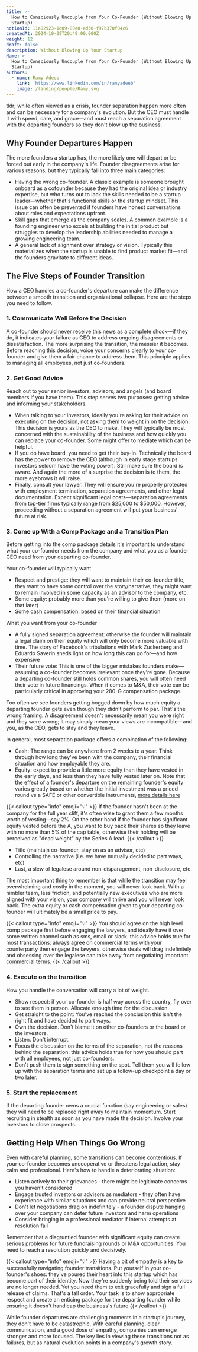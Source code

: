 ```yaml
---
title: >-
  How to Consciously Uncouple from Your Co-Founder (Without Blowing Up Your
  Startup)
notionId: 11a82923-1d09-80e0-ad30-f97b370f04c6
createdAt: 2024-10-09T20:49:00.000Z
weight: 12
draft: false
description: Without Blowing Up Your Startup
Name: >-
  How to Consciously Uncouple from Your Co-Founder (Without Blowing Up Your
  Startup)
authors:
  - name: Ramy Adeeb
    link: 'https://www.linkedin.com/in/ramyadeeb'
    image: /landing/people/Ramy.svg
---
```



tldr; while often viewed as a crisis, founder separation happen more often and can be necessary for a company's evolution. But the CEO must handle it with speed, care, and grace—and must reach a separation agreement with the departing founders so they don't blow up the business. 


## Why Founder Departures Happen


The more founders a startup has, the more likely one will depart or be forced out early in the company's life. Founder disagreements arise for various reasons, but they typically fall into three main categories:

- Having the wrong co-founder. A classic example is someone brought onboard as a cofounder because they had the original idea or industry expertise, but who turns out to lack the skills needed to be a startup leader—whether that's functional skills or the startup mindset. This issue can often be prevented if founders have honest conversations about roles and expectations upfront.
- Skill gaps that emerge as the company scales. A common example is a founding engineer who excels at building the initial product but struggles to develop the leadership abilities needed to manage a growing engineering team.
- A general lack of alignment over strategy or vision. Typically this materializes when the startup is unable to find product market fit—and the founders gravitate to different ideas.

## The Five Steps of Founder Transition 


How a CEO handles a co-founder's departure can make the difference between a smooth transition and organizational collapse. Here are the steps you need to follow.


### 1. Communicate Well Before the Decision


A co-founder should never receive this news as a complete shock—if they do, it indicates your failure as CEO to address ongoing disagreements or dissatisfaction. The more surprising the transition, the messier it becomes. Before reaching this decision, voice your concerns clearly to your co-founder and give them a fair chance to address them. This principle applies to managing all employees, not just co-founders. 


### 2. Get Good Advice  


Reach out to your senior investors, advisors, and angels (and board members if you have them). This step serves two purposes: getting advice and informing your stakeholders.  

- When talking to your investors, ideally you're asking for their advice on executing on the decision, not asking them to weight in on the decision. This decision is yours as the CEO to make.  They will typically be most concerned with the sustainability of the business and how quickly you can replace your co-founder. Some might offer to mediate which can be helpful.
- If you do have board, you need to get their buy-in.  Technically the board has the power to remove the CEO (although in early stage startups investors seldom have the voting power). Still make sure the board is aware. And again the more of a surprise the decision is to them, the more eyebrows it will raise.
- Finally, consult your lawyer. They will ensure you're properly protected with employment termination, separation agreements, and other legal documentation. Expect significant legal costs—separation agreements from top-tier firms typically range from $25,000 to $50,000. However, proceeding without a separation agreement will put your business' future at risk.

### 3. Come up With a Comp Package and a Transition Plan


Before getting into the comp package details it's important to understand what your co-founder needs from the company and what you as a founder CEO need from your departing co-founder. 


Your co-founder will typically want

- Respect and prestige: they will want to maintain their co-founder title, they want to have some control over the story/narrative, they might want to remain involved in some capacity as an advisor to the company, etc.
- Some equity: probably more than you're willing to give them (more on that later)
- Some cash compensation: based on their financial situation

What you want from your co-founder

- A fully signed separation agreement: otherwise the founder will maintain a legal claim on their equity which will only become more valuable with time.  The story of Facebook's tribulations with Mark Zuckerberg and Eduardo Saverin sheds light on how long this can go for—and how expensive
- Their future vote: This is one of the bigger mistakes founders make—assuming a co-founder becomes irrelevant once they're gone. Because a departing co-founder still holds common shares, you will often need their vote in future financings. When it comes to M&A, their vote can be particularly critical in approving your 280-G compensation package.

Too often we see founders getting bogged down by how much equity a departing founder gets even though they didn't perform to par.  That's the wrong framing.  A disagreement doesn't necessarily mean you were right and they were wrong; it may simply mean your views are incompatible—and you, as the CEO, gets to stay and they leave. 


In general, most separation package offers a combination of the following:

- Cash: The range can be anywhere from 2 weeks to a year. Think through how long they've been with the company, their financial situation and how employable they are.
- Equity: expect to provide a little more equity than they have vested in the early days, and less than they have fully vested later on. Note that the effect of a founder's departure on the remaining founder's equity varies greatly based on whether the initial investment was a priced round vs a SAFE or other convertible instruments, [more details here](/176829231d098007a3d7f4c6e257ce9b)

{{< callout type="info" emoji="💡" >}}
 If the founder hasn't been at the company for the full year cliff, it's often wise to grant them a few months worth of vesting—say 2%.  On the other hand if the founder has  significant equity vested before the A, you want to buy back their shares so they leave with no more than 5% of the cap table, otherwise their holding will be perceived as "dead weight" by the Series A lead. 
{{< /callout >}}

- Title (maintain co-founder, stay on as an advisor, etc)
- Controlling the narrative (i.e. we have mutually decided to part ways, etc)
- Last, a slew of legalese around non-disparagement, non-disclosure, etc.

The most important thing to remember is that while the transition may feel overwhelming and costly in the moment, you will never look back. With a nimbler team, less friction,  and potentially new executives who are more aligned with your vision, your company will thrive and you will never look back. The extra equity or cash compensation given to your departing co-founder will ultimately be a small price to pay.


{{< callout type="info" emoji="💡" >}}
You should agree on the high level comp package first before engaging the lawyers, and ideally have it over some written channel such as sms, email or slack.  this advice holds true for most transactions: always agree on commercial terms with your counterparty then engage the lawyers, otherwise deals will drag indefinitely and obsessing over the legalese can take away from negotiating important commercial terms. 
{{< /callout >}}


### 4. Execute on the transition 


How you handle the conversation will carry a lot of weight.  

- Show respect: if your co-founder is half way across the country, fly over to see them in person. Allocate enough time for the discussion.
- Get straight to the point: You've reached the conclusion this isn't the right fit and have decided to part ways.
- Own the decision. Don't blame it on other co-founders or the board or the investors.
- Listen. Don't interrupt.
- Focus the discussion on the terms of the separation, not the reasons behind the separation: this advice holds true for how you should part with all employees, not just co-founders.
- Don't push them to sign something on the spot. Tell them you will follow up with the separation terms and set up a follow-up checkpoint a day or two later.

### 5. Start the replacement  


If the departing founder owns a crucial function (say engineering or sales) they will need to be replaced right away to maintain momentum.  Start recruiting in stealth as soon as you have made the decision. Involve your investors to close prospects. 


## Getting Help When Things Go Wrong


Even with careful planning, some transitions can become contentious. If your co-founder becomes uncooperative or threatens legal action, stay calm and professional. Here's how to handle a deteriorating situation:

- Listen actively to their grievances - there might be legitimate concerns you haven't considered
- Engage trusted investors or advisors as mediators - they often have experience with similar situations and can provide neutral perspective
- Don't let negotiations drag on indefinitely - a founder dispute hanging over your company can deter future investors and harm operations
- Consider bringing in a professional mediator if internal attempts at resolution fail

Remember that a disgruntled founder with significant equity can create serious problems for future fundraising rounds or M&A opportunities. You need to reach a resolution quickly and decisively.  


{{< callout type="info" emoji="💡" >}}
Having a bit of empathy is a key to successfully navigating founder transitions. Put yourself in your co-founder's shoes: they've poured their heart into this startup which has become part of their identity. Now they're suddenly being told their services are no longer needed. Yet you need them to exit gracefully and sign a full release of claims. That's a tall order. Your task is to show appropriate respect and create an enticing package for the departing founder while ensuring it doesn't handicap the business's future
{{< /callout >}}


While founder departures are challenging moments in a startup's journey, they don't have to be catastrophic. With careful planning, clear communication, and a good dose of empathy, companies can emerge stronger and more focused. The key lies in viewing these transitions not as failures, but as natural evolution points in a company's growth story.

